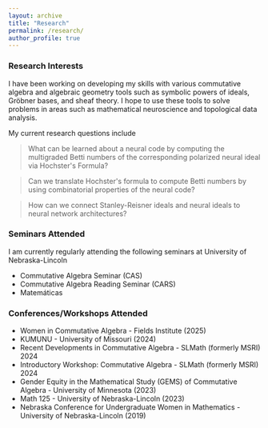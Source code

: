 ```yaml
---
layout: archive
title: "Research"
permalink: /research/
author_profile: true
---
```


### Research Interests
I have been working on developing my skills with various commutative algebra and algebraic geometry tools such as symbolic powers of ideals, Gröbner bases, and sheaf theory. I hope to use these tools to solve problems in areas such as mathematical neuroscience and topological data analysis.

My current research questions include
> What can be learned about a neural code by computing the multigraded Betti numbers of the corresponding polarized neural ideal via Hochster's Formula?

> Can we translate Hochster's formula to compute Betti numbers by using combinatorial properties of the neural code?

> How can we connect Stanley-Reisner ideals and neural ideals to neural network architectures?

### Seminars Attended
I am currently regularly attending the following seminars at University of Nebraska-Lincoln
  * Commutative Algebra Seminar (CAS)
  * Commutative Algebra Reading Seminar (CARS)
  * Matemáticas

### Conferences/Workshops Attended
  * Women in Commutative Algebra - Fields Institute (2025)
  * KUMUNU - University of Missouri (2024)
  * Recent Developments in Commutative Algebra - SLMath (formerly MSRI) 2024
  * Introductory Workshop: Commutative Algebra - SLMath (formerly MSRI) 2024
  * Gender Equity in the Mathematical Study (GEMS) of Commutative Algebra - University of Minnesota (2023)
  * Math 125 - University of Nebraska-Lincoln (2023)
  * Nebraska Conference for Undergraduate Women in Mathematics - University of Nebraska-Lincoln (2019)
